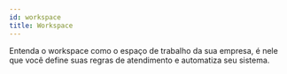 ```yaml
---
id: workspace
title: Workspace
---
```


Entenda o workspace como o espaço de trabalho da sua empresa, é nele que você define suas regras de atendimento e automatiza seu sistema.